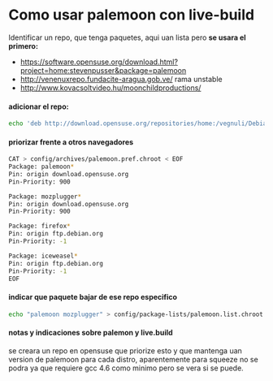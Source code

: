 # Como usar palemoon con live-build

Identificar un repo, que tenga paquetes, aqui uan lista pero **se usara el primero:**
* https://software.opensuse.org/download.html?project=home:stevenpusser&package=palemoon
* http://venenuxrepo.fundacite-aragua.gob.ve/ rama unstable
* http://www.kovacsoltvideo.hu/moonchildproductions/

#### adicionar el repo:

``` bash
echo 'deb http://download.opensuse.org/repositories/home:/vegnuli/Debian_8.0/ /' > config/archives/palemoon.list.chroot
```


#### priorizar frente a otros navegadores

``` bash
CAT > config/archives/palemoon.pref.chroot < EOF
Package: palemoon*
Pin: origin download.opensuse.org
Pin-Priority: 900

Package: mozplugger*
Pin: origin download.opensuse.org
Pin-Priority: 900

Package: firefox*
Pin: origin ftp.debian.org
Pin-Priority: -1

Package: iceweasel*
Pin: origin ftp.debian.org
Pin-Priority: -1
EOF
```

#### indicar que paquete bajar de ese repo especifico

``` bash
echo "palemoon mozplugger" > config/package-lists/palemoon.list.chroot
```

#### notas y indicaciones sobre palemon y live.build

se creara un repo en opensuse que priorize esto y que mantenga uan version de 
palemoon para cada distro, aparentemente para squeeze no se podra ya que 
requiere gcc 4.6 como minimo pero se vera si se puede.
